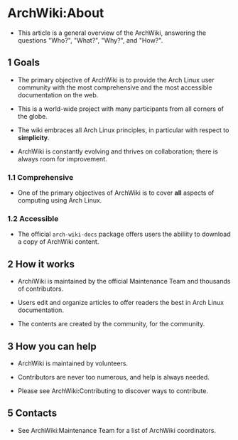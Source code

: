 # ArchWiki:About

- This article is a general overview of the ArchWiki, answering the questions "Who?", "What?", "Why?", and "How?".

## 1 Goals

- The primary objective of ArchWiki is to provide the Arch Linux user community  with the most comprehensive and the most accessible documentation on the web.

- This is a world-wide project with many participants from all corners of the globe.

- The wiki embraces all Arch Linux principles, in particular with respect to **simplicity**.

- ArchWiki is constantly evolving and thrives on collaboration; there is always room for improvement.

### 1.1 Comprehensive

- One of the primary objectives of ArchWiki is to cover **all** aspects of computing using Arch Linux.

### 1.2 Accessible

- The official `arch-wiki-docs` package offers users the abiliity to download a copy of ArchWiki content.

## 2 How it works

- ArchiWiki is maintained by the official Maintenance Team and thousands of contributors.

- Users edit and organize articles to offer readers the best in Arch Linux documentation.

- The contents are created by the community, for the community.

## 3 How you can help

- ArchWiki is maintained by volunteers.

- Contributors are never too numerous, and help is always needed.

- Please see ArchWiki:Contributing to discover ways to contribute.

## 5 Contacts

- See ArchWiki:Maintenance Team for a list of ArchWiki coordinators.
